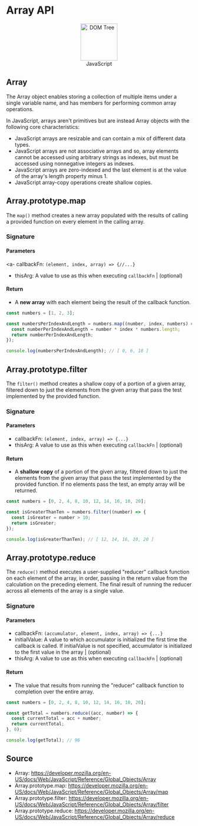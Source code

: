 # Array API

<figure style="text-align: center">
   <img src="https://upload.wikimedia.org/wikipedia/commons/thumb/6/6a/JavaScript-logo.png/640px-JavaScript-logo.png" alt="DOM Tree" width="100" />
   <figcaption>JavaScript</figcaption>
</figure>

## Array

The Array object enables storing a collection of multiple items under a single variable name, and has members for performing common array operations.

In JavaScript, arrays aren't primitives but are instead Array objects with the following core characteristics:

- JavaScript arrays are resizable and can contain a mix of different data types.
- JavaScript arrays are not associative arrays and so, array elements cannot be accessed using arbitrary strings as indexes, but must be accessed using nonnegative integers as indexes.
- JavaScript arrays are zero-indexed and the last element is at the value of the array's length property minus 1.
- JavaScript array-copy operations create shallow copies.

## Array.prototype.map

The `map()` method creates a new array populated with the results of calling a provided function on every element in the calling array.

### Signature

#### Parameters

<a- callbackFn: `(element, index, array) => {//...}`

- thisArg: A value to use as this when executing `callbackFn` | (optional)

#### Return

- A **new array** with each element being the result of the callback function.

```javascript
const numbers = [1, 2, 3];

const numbersPerIndexAndLength = numbers.map((number, index, numbers) => {
  const numberPerIndexAndLength = number * index * numbers.length;
  return numberPerIndexAndLength;
});

console.log(numbersPerIndexAndLength); // [ 0, 6, 18 ]
```

## Array.prototype.filter

The `filter()` method creates a shallow copy of a portion of a given array, filtered down to just the elements from the given array that pass the test implemented by the provided function.

### Signature

#### Parameters

- callbackFn: `(element, index, array) => {...}`
- thisArg: A value to use as this when executing `callbackFn` | (optional)

#### Return

- A **shallow copy** of a portion of the given array, filtered down to just the elements from the given array that pass the test implemented by the provided function. If no elements pass the test, an empty array will be returned.

```javascript
const numbers = [0, 2, 4, 8, 10, 12, 14, 16, 10, 20];

const isGreaterThanTen = numbers.filter((number) => {
  const isGreater = number > 10;
  return isGreater;
});

console.log(isGreaterThanTen); // [ 12, 14, 16, 10, 20 ]
```

## Array.prototype.reduce

The `reduce()` method executes a user-supplied "reducer" callback function on each element of the array, in order, passing in the return value from the calculation on the preceding element. The final result of running the reducer across all elements of the array is a single value.

### Signature

#### Parameters

- callbackFn: `(accumulator, element, index, array) => {...}`
- initialValue: A value to which accumulator is initialized the first time the callback is called. If initialValue is not specified, accumulator is initialized to the first value in the array | (optional)
- thisArg: A value to use as this when executing `callbackFn` | (optional)

#### Return

- The value that results from running the "reducer" callback function to completion over the entire array.

```javascript
const numbers = [0, 2, 4, 8, 10, 12, 14, 16, 10, 20];

const getTotal = numbers.reduce((acc, number) => {
  const currentTotal = acc + number;
  return currentTotal;
}, 0);

console.log(getTotal); // 96
```

## Source

- Array: https://developer.mozilla.org/en-US/docs/Web/JavaScript/Reference/Global_Objects/Array
- Array.prototype.map: https://developer.mozilla.org/en-US/docs/Web/JavaScript/Reference/Global_Objects/Array/map
- Array.prototype.filter: https://developer.mozilla.org/en-US/docs/Web/JavaScript/Reference/Global_Objects/Array/filter
- Array.prototype.reduce: https://developer.mozilla.org/en-US/docs/Web/JavaScript/Reference/Global_Objects/Array/reduce
